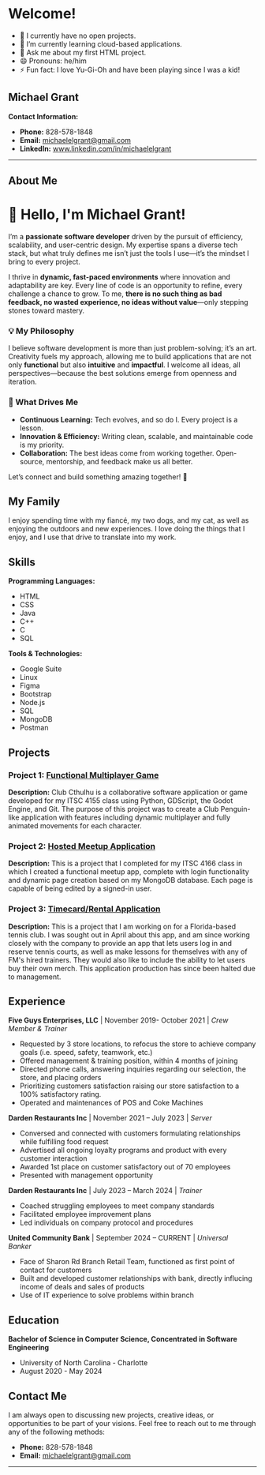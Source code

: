 # Welcome!

- 🔭 I currently have no open projects.
- 🌱 I’m currently learning cloud-based applications.
- 💬 Ask me about my first HTML project.
- 😄 Pronouns: he/him
- ⚡ Fun fact: I love Yu-Gi-Oh and have been playing since I was a kid!



## Michael Grant

**Contact Information:**
- **Phone:** 828-578-1848
- **Email:** [michaelelgrant@gmail.com](mailto:michaelelgrant@gmail.com)
- **LinkedIn:** www.linkedin.com/in/michaelelgrant



---

## About Me

# 👋 Hello, I'm Michael Grant!  

I’m a **passionate software developer** driven by the pursuit of efficiency, scalability, and user-centric design. My expertise spans a diverse tech stack, but what truly defines me isn’t just the tools I use—it’s the mindset I bring to every project.  

I thrive in **dynamic, fast-paced environments** where innovation and adaptability are key. Every line of code is an opportunity to refine, every challenge a chance to grow. To me, **there is no such thing as bad feedback, no wasted experience, no ideas without value**—only stepping stones toward mastery.  

### 💡 My Philosophy  
I believe software development is more than just problem-solving; it’s an art. Creativity fuels my approach, allowing me to build applications that are not only **functional** but also **intuitive** and **impactful**. I welcome all ideas, all perspectives—because the best solutions emerge from openness and iteration.  

### 🚀 What Drives Me  
- **Continuous Learning:** Tech evolves, and so do I. Every project is a lesson. 
- **Innovation & Efficiency:** Writing clean, scalable, and maintainable code is my priority.  
- **Collaboration:** The best ideas come from working together. Open-source, mentorship, and feedback make us all better.  

Let’s connect and build something amazing together! 🚀  

## My Family
I enjoy spending time with my fiancé, my two dogs, and my cat, as well as enjoying the outdoors and new experiences. I love doing the things that I enjoy, and I use that drive to translate into my work.

## Skills

**Programming Languages:**
  - HTML
  - CSS
  - Java
  - C++
  - C 
  - SQL

**Tools & Technologies:**
- Google Suite
- Linux
- Figma
- Bootstrap
- Node.js
- SQL
- MongoDB
- Postman

## Projects

### Project 1: [Functional Multiplayer Game](https://github.com/Group-9-ITSC4155-2024/club-cthulhu)
**Description:** Club Cthulhu is a collaborative software application or game developed for my ITSC 4155 class using Python, GDScript, the Godot Engine, and Git. The purpose of this project was to create a Club Penguin-like application with features including dynamic multiplayer and fully animated movements for each character.

### Project 2: [Hosted Meetup Application](https://github.com/mgrant26/ITIS4166-MG)
**Description:** This is a project that I completed for my ITSC 4166 class in which I created a functional meetup app, complete with login functionality and dynamic page creation based on my MongoDB database. Each page is capable of being edited by a signed-in user.

### Project 3: [Timecard/Rental Application](https://github.com/mgrant26/fmtennisapp)
**Description:** This is a project that I am working on for a Florida-based tennis club. I was sought out in April about this app, and am since working closely with the company to provide an app that lets users log in and reserve tennis courts, as well as make lessons for themselves with any of FM's hired trainers. They would also like to include the ability to let users buy their own merch. This application production has since been halted due to management. 

## Experience

**Five Guys Enterprises, LLC** | November 2019- October 2021 |
_Crew Member & Trainer_
- Requested by 3 store locations, to refocus the store to achieve company goals (i.e. speed, safety, teamwork, etc.)
- Offered management & training position, within 4 months of joining
- Directed phone calls, answering inquiries regarding our selection, the store, and placing orders
- Prioritizing customers satisfaction raising our store satisfaction to a 100% satisfactory rating.
- Operated and maintenances of POS and Coke Machines


**Darden Restaurants Inc** | November 2021 – July 2023 |
_Server_    
- Conversed and connected with customers formulating relationships while fulfilling food request
- Advertised all ongoing loyalty programs and product with every customer interaction
- Awarded 1st place on customer satisfactory out of 70 employees
- Presented with management opportunity

**Darden Restaurants Inc** | July 2023 – March 2024 |
_Trainer_
- Coached struggling employees to meet company standards
- Facilitated employee improvement plans
- Led individuals on company protocol and procedures

**United Community Bank** | September 2024 – CURRENT |
_Universal Banker_    
- Face of Sharon Rd Branch Retail Team, functioned as first point of contact for customers
- Built and developed customer relationships with bank, directly influcing income of deals and sales of products
- Use of IT experience to solve problems within branch

## Education

**Bachelor of Science in Computer Science, Concentrated in Software Engineering**
- University of North Carolina - Charlotte
- August 2020 - May 2024

## Contact Me

I am always open to discussing new projects, creative ideas, or opportunities to be part of your visions. Feel free to reach out to me through any of the following methods:

- **Phone:** 828-578-1848
- **Email:** [michaelelgrant@gmail.com](mailto:michaelelgrant@gmail.com)

---
